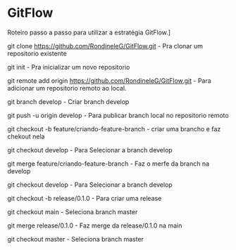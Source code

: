 # GitFlow
Roteiro passo a passo para utilizar a estratégia GitFlow.]

git clone https://github.com/RondineleG/GitFlow.git -  Pra clonar um repositorio existente

git init -  Pra inicializar um novo repositorio

git remote add origin https://github.com/RondineleG/GitFlow.git - Para adicionar um repositorio remoto ao local. 
 
 git branch develop - Criar branch develop
 
 git push -u origin develop - Para publicar branch local no repositorio remoto

git checkout -b feature/criando-feature-branch -  criar uma brancho e faz chekout nela

git checkout develop -  Para Selecionar a branch develop

git merge feature/criando-feature-branch - Faz o merfe da branch na develop

git checkout develop - Para Selecionar a branch develop

git checkout -b release/0.1.0 -  Para criar uma release

git checkout main -  Seleciona branch master

git merge release/0.1.0 - Faz merge da release/0.1.0  na main

git checkout master - Seleciona branch master